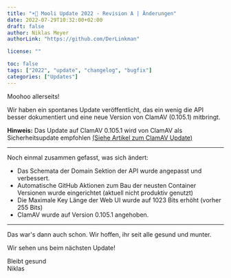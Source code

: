 ```yaml
---
title: "☀️🐄 Mooli Update 2022 - Revision A | Änderungen"
date: 2022-07-29T10:32:00+02:00
draft: false
author: Niklas Meyer
authorLink: "https://github.com/DerLinkman"

license: ""

toc: false
tags: ["2022", "update", "changelog", "bugfix"]
categories: ["Updates"]
---
```


Moohoo allerseits!

Wir haben ein spontanes Update veröffentlicht, das ein wenig die API besser dokumentiert und eine neue Version von ClamAV (0.105.1) mitbringt.

**Hinweis:** Das Update auf ClamAV 0.105.1 wird von ClamAV als Sicherheitsupdate empfohlen [(Siehe Artikel zum ClamAV Update)](https://blog.clamav.net/2022/07/clamav-01037-01041-and-01051-patch.html)

---

Noch einmal zusammen gefasst, was sich ändert:

+ Das Schemata der Domain Sektion der API wurde angepasst und verbessert.
+ Automatische GitHub Aktionen zum Bau der neusten Container Versionen wurde eingerichtet (aktuell nicht produktiv genutzt)
+ Die Maximale Key Länge der Web UI wurde auf 1023 Bits erhöht (vorher 255 Bits)
+ ClamAV wurde auf Version 0.105.1 angehoben.

---

Das war's dann auch schon. Wir hoffen, ihr seit alle gesund und munter.

Wir sehen uns beim nächsten Update!

Bleibt gesund<br>
Niklas